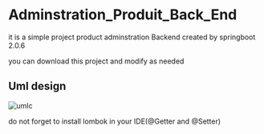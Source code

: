 # Adminstration_Produit_Back_End

it is a simple project  product adminstration   Backend created by springboot 2.0.6 

you can download this project and modify as needed

## Uml design

![umlc](https://user-images.githubusercontent.com/61349826/104135729-2d94f700-5392-11eb-9e9a-7fee5f4ae1a0.png)

do not forget to install lombok in your IDE(@Getter and @Setter)



